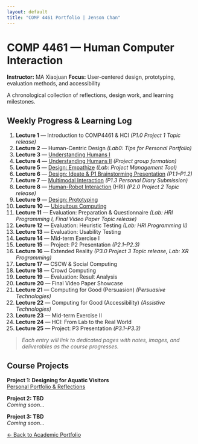 ```yaml
---
layout: default
title: "COMP 4461 Portfolio | Jenson Chan"
---
```


# COMP 4461 — Human Computer Interaction

**Instructor:** MA Xiaojuan
**Focus:** User-centered design, prototyping, evaluation methods, and accessibility

A chronological collection of reflections, design work, and learning milestones.

## Weekly Progress & Learning Log

1. **Lecture 1** — Introduction to COMP4461 & HCI *(P1.0 Project 1 Topic release)*
2. **Lecture 2** — Human-Centric Design *(Lab0: Tips for Personal Portfolio)*
3. **Lecture 3** — [Understanding Humans I](/courses/4461/Lecture-3-&-4.html)
4. **Lecture 4** — [Understanding Humans II](/courses/4461/Lecture-3-&-4.html) *(Project group formation)*
5. **Lecture 5** — [Design: Empathize](/courses/4461/Lecture-5.html) *(Lab: Project Management Tool)*
6. **Lecture 6** — [Design: Ideate & P1 Brainstorming Presentation](/courses/4461/Lecture-6.html) *(P1.1–P1.2)*
7. **Lecture 7** — [Multimodal Interaction](/courses/4461/Lecture-7.html) *(P1.3 Personal Diary Submission)*
8. **Lecture 8** — [Human-Robot Interaction](/courses/4461/Lecture-8.html) (HRI) *(P2.0 Project 2 Topic release)*
9. **Lecture 9** — [Design: Prototyping](/courses/4461/Lecture-9.html) 
10. **Lecture 10** — [Ubiquitous Computing](/courses/4461/Lecture-10.html)
11. **Lecture 11** — Evaluation: Preparation & Questionnaire *(Lab: HRI Programming I, Final Video Paper Topic release)*
12. **Lecture 12** — Evaluation: Heuristic Testing *(Lab: HRI Programming II)*
13. **Lecture 13** — Evaluation: Usability Testing
14. **Lecture 14** — Mid-term Exercise I
15. **Lecture 15** — Project: P2 Presentation *(P2.1–P2.3)*
16. **Lecture 16** — Extended Reality *(P3.0 Project 3 Topic release, Lab: XR Programming)*
17. **Lecture 17** — CSCW & Social Computing
18. **Lecture 18** — Crowd Computing
19. **Lecture 19** — Evaluation: Result Analysis
20. **Lecture 20** — Final Video Paper Showcase
21. **Lecture 21** — Computing for Good (Persuasion) *(Persuasive Technologies)*
22. **Lecture 22** — Computing for Good (Accessibility) *(Assistive Technologies)*
23. **Lecture 23** — Mid-term Exercise II
24. **Lecture 24** — HCI: From Lab to the Real World
25. **Lecture 25** — Project: P3 Presentation *(P3.1–P3.3)*

> *Each entry will link to dedicated pages with notes, images, and deliverables as the course progresses.*

## Course Projects

**Project 1: Designing for Aquatic Visitors**  
[Personal Portfolio & Reflections](/courses/COMP4461-P1-personal-portfolio.html)

**Project 2: TBD**  
*Coming soon...*

**Project 3: TBD**  
*Coming soon...*

[← Back to Academic Portfolio](/portfolio.html)
